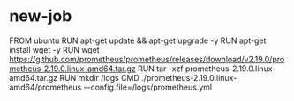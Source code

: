 # new-job
FROM ubuntu
RUN apt-get update && apt-get upgrade -y
RUN apt-get install wget -y
RUN wget https://github.com/prometheus/prometheus/releases/download/v2.19.0/prometheus-2.19.0.linux-amd64.tar.gz
RUN tar -xzf prometheus-2.19.0.linux-amd64.tar.gz
RUN mkdir /logs
CMD ./prometheus-2.19.0.linux-amd64/prometheus --config.file=/logs/prometheus.yml 
